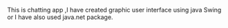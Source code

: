This is chatting app ,I have created graphic user interface using java Swing or I have also used java.net package.
